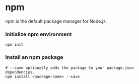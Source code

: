 # npm

npm is the default package manager for Node.js.

### Initialize npm environment

    npm init

### Install an npm package
    
    # --save optionally adds the package to your package.json dependencies.
    npm install <package-name> --save
